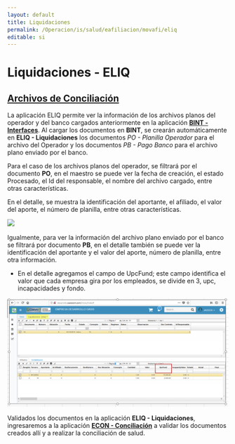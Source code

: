 ```yaml
---
layout: default
title: Liquidaciones
permalink: /Operacion/is/salud/eafiliacion/movafi/eliq
editable: si
---
```


# Liquidaciones  - ELIQ

## [Archivos de Conciliación](http://docs.oasiscom.com/Operacion/is/salud/eafiliacion/movafi/eliq#archivos-de-conciliación)

La aplicación ELIQ permite ver la información de los archivos planos del operador y del banco cargados anteriormente en la aplicación [**BINT - Interfaces**](http://docs.oasiscom.com/Operacion/utility/barchi/bint#archivos-planos-de-salud). Al cargar los documentos en **BINT**, se crearán automáticamente en **ELIQ - Liquidaciones** los documentos _PO - Planilla Operador_ para el archivo del Operador y los documentos _PB - Pago Banco_ para el archivo plano enviado por el banco.  

Para el caso de los archivos planos del operador, se filtrará por el documento **PO**, en el maestro se puede ver la fecha de creación, el estado Procesado, el Id del responsable, el nombre del archivo cargado, entre otras características.  

En el detalle, se muestra la identificación del aportante, el afiliado, el valor del aporte, el número de planilla, entre otras características.  

![](eliq.png)


Igualmente, para ver la información del archivo plano enviado por el banco se filtrará por documento **PB**, en el detalle también se puede ver la identificación del aportante y el valor del aporte, número de planilla, entre otra información.  

* En el detalle agregamos el campo de UpcFund; este campo identifica el valor que cada empresa gira por los empleados, se divide en 3, upc, incapacidades y fondo.  

![](eliq2.png)



Validados los documentos en la aplicación **ELIQ - Liquidaciones**, ingresaremos a la aplicación [**ECON - Conciliación**](http://docs.oasiscom.com/Operacion/is/salud/eafiliacion/movafi/econ) a validar los documentos creados allí y a realizar la conciliación de salud.  